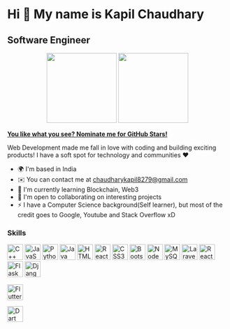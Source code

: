 Hi 👋 My name is Kapil Chaudhary
==============================

Software Engineer
-----------------



<p align="center"> <img src="https://octodex.github.com/images/daftpunktocat-thomas.gif" height="160px" width="160px"> <img src="https://octodex.github.com/images/daftpunktocat-guy.gif" height="160px" width="160px"> </p>

   [**You like what you see? Nominate me for GitHub Stars!**](https://stars.github.com/nominate/)
   
   Web Development made me fall in love with coding and building exciting products! I have a soft spot for technology and communities ❤️

* 🌍  I'm based in India
* ✉️  You can contact me at [chaudharykapil8279@gmail.com](mailto:chaudharykapil8279@gmail.com)
* 🧠  I'm currently learning Blockchain, Web3
* 🤝  I'm open to collaborating on interesting projects
* ⚡  I have a Computer Science background(Self learner), but most of the credit goes to Google, Youtube and Stack Overflow xD



### Skills

<p align="left">
<a href="https://docs.microsoft.com/en-us/cpp/?view=msvc-170" target="_blank" rel="noreferrer"><img src="https://raw.githubusercontent.com/danielcranney/readme-generator/main/public/icons/skills/cplusplus-colored.svg" width="36" height="36" alt="C++" /></a>
<a href="https://developer.mozilla.org/en-US/docs/Web/JavaScript" target="_blank" rel="noreferrer"><img src="https://raw.githubusercontent.com/danielcranney/readme-generator/main/public/icons/skills/javascript-colored.svg" width="36" height="36" alt="JavaScript" /></a>
<a href="https://www.python.org/" target="_blank" rel="noreferrer"><img src="https://raw.githubusercontent.com/danielcranney/readme-generator/main/public/icons/skills/python-colored.svg" width="36" height="36" alt="Python" /></a>
<a href="https://www.oracle.com/java/" target="_blank" rel="noreferrer"><img src="https://raw.githubusercontent.com/danielcranney/readme-generator/main/public/icons/skills/java-colored.svg" width="36" height="36" alt="Java" /></a>
<a href="https://developer.mozilla.org/en-US/docs/Glossary/HTML5" target="_blank" rel="noreferrer"><img src="https://raw.githubusercontent.com/danielcranney/readme-generator/main/public/icons/skills/html5-colored.svg" width="36" height="36" alt="HTML5" /></a>
<a href="https://reactjs.org/" target="_blank" rel="noreferrer"><img src="https://raw.githubusercontent.com/danielcranney/readme-generator/main/public/icons/skills/react-colored.svg" width="36" height="36" alt="React" /></a>
<a href="https://www.w3.org/TR/CSS/#css" target="_blank" rel="noreferrer"><img src="https://raw.githubusercontent.com/danielcranney/readme-generator/main/public/icons/skills/css3-colored.svg" width="36" height="36" alt="CSS3" /></a>
<a href="https://getbootstrap.com/" target="_blank" rel="noreferrer"><img src="https://raw.githubusercontent.com/danielcranney/readme-generator/main/public/icons/skills/bootstrap-colored.svg" width="36" height="36" alt="Bootstrap" /></a>
<a href="https://nodejs.org/en/" target="_blank" rel="noreferrer"><img src="https://raw.githubusercontent.com/danielcranney/readme-generator/main/public/icons/skills/nodejs-colored.svg" width="36" height="36" alt="NodeJS" /></a>
<a href="https://www.mysql.com/" target="_blank" rel="noreferrer"><img src="https://raw.githubusercontent.com/danielcranney/readme-generator/main/public/icons/skills/mysql-colored.svg" width="36" height="36" alt="MySQL" /></a>
<a href="https://laravel.com/" target="_blank" rel="noreferrer"><img src = "https://logospng.org/download/laravel/logo-laravel-icon-1024.png" width="36" height="36" alt="Laravel 8"/></a>
<a href="https://reactnative.dev/" target="_blank" rel="noreferrer"><img src = "https://raw.githubusercontent.com/kristerkari/react-native-svg-transformer/HEAD/images/react-native-logo.png" width="36" height="36" alt="React Native"/></a>
<a href="https://flask.palletsprojects.com/en/2.1.x/" target="_blank" rel="noreferrer"><img src = "https://cdn.freebiesupply.com/logos/large/2x/flask-logo-png-transparent.png" width="36" height="36" alt="Flask"/></a>
<a href="https://www.djangoproject.com/" target="_blank" rel="noreferrer"><img src = "https://cdn.freebiesupply.com/logos/large/2x/django-logo-png-transparent.png" width="36" height="36" alt="Django"/></a>

<a href="https://flutter.dev/" target="_blank" rel="noreferrer"><img src = "https://www.vhv.rs/dpng/d/183-1834544_google-flutter-hd-png-download.png" width="36" height="36" alt="Flutter"/></a>

<a href="https://dart.dev/" target="_blank" rel="noreferrer"><img src = "https://image.pngaaa.com/400/23400-middle.png" width="36" height="36" alt="Dart"/></a>


</p>




